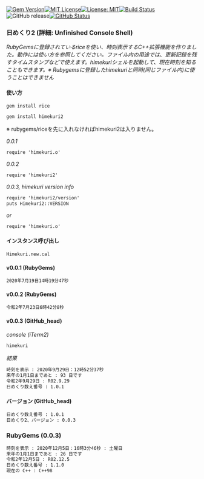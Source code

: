 [![Gem Version](https://badge.fury.io/rb/himekuri2.svg)](http://badge.fury.io/rb/zinbeijett)[![MIT License](http://img.shields.io/badge/license-MIT-blue.svg?style=flat)](LICENSE)[![License: MIT](https://img.shields.io/badge/License-MIT-yellow.svg)](https://opensource.org/licenses/MIT)[![Build Status](https://travis-ci.org/takkii/himekuri2.svg?branch=master)](https://travis-ci.org/takkii/himekuri2)![GitHub release](https://img.shields.io/github/release/takkii/himekuri2.svg?style=flat)[![GitHub Status](https://img.shields.io/github/last-commit/takkii/himekuri2.svg?style=flat)](GitHub)

### 日めくり2 (詳細: Unfinished Console Shell)

_RubyGemsに登録されているriceを使い、時刻表示するC++拡張機能を作りました。動作には使い方を参照してください。ファイル内の用途では、更新記録を残すタイムスタンプなどで使えます。himekuriシェルを起動して、現在時刻を知ることもできます。※ Rubygemsに登録したhimekuriと同時(同じファイル内)に使うことはできません_

#### 使い方

```markdown
gem install rice

gem install himekuri2
```

※ rubygems/riceを先に入れなければhimekuri2は入りません。

_0.0.1_

```markdown
require 'himekuri.o'
```

_0.0.2_

```markdown
require 'himekuri2'
```

_0.0.3, himekuri version info_

```markdown
require 'himekuri2/version'
puts Himekuri2::VERSION
```

_or_

```markdown
require 'himekuri.o'
```

#### インスタンス呼び出し

```markdown
Himekuri.new.cal
```

#### v0.0.1 (RubyGems)

```markdown
2020年7月19日14時19分47秒
```

#### v0.0.2 (RubyGems)

```markdown
令和2年7月23日6時42分8秒
```

#### v0.0.3 (GitHub_head)

_console (iTerm2)_

```markdown
himekuri
```

_結果_

```markdown
時刻を表示 : 2020年9月29日：12時52分37秒
来年の1月1日まであと : 93 日です
令和2年9月29日 : R02.9.29
日めくり数え番号 : 1.0.1
```

#### バージョン (GitHub_head)

```markdown
日めくり数え番号 : 1.0.1
日めくり2、バージョン : 0.0.3
```

### RubyGems (0.0.3)

```markdown
時刻を表示 : 2020年12月5日：16時3分46秒 : 土曜日
来年の1月1日まであと : 26 日です
令和2年12月5日 : R02.12.5
日めくり数え番号 : 1.1.0
現在の C++ : C++98
```
